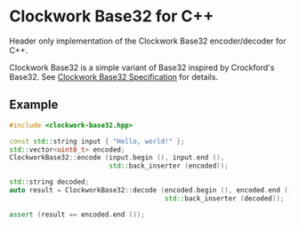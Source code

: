 # Clockwork Base32 for C++

Header only implementation of the Clockwork Base32 encoder/decoder for C++.

Clockwork Base32 is a simple variant of Base32 inspired by Crockford's Base32.
See [Clockwork Base32 Specification](https://gist.github.com/szktty/228f85794e4187882a77734c89c384a8) for details.

## Example

```cpp
#include <clockwork-base32.hpp>

const std::string input { "Hello, world!" };
std::vector<uint8_t> encoded;
ClockworkBase32::encode (input.begin (), input.end (),
                         std::back_inserter (encoded));

std::string decoded;
auto result = ClockworkBase32::decode (encoded.begin (), encoded.end (),
                                       std::back_inserter (decoded));

assert (result == encoded.end ());
```
